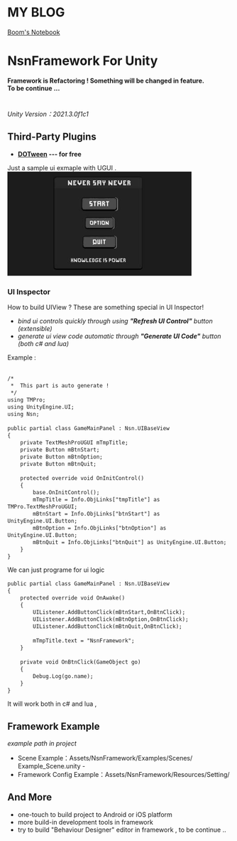 # MY BLOG
[Boom's Notebook](https://boomwei.notion.site/Boom-8cc2422356584c4fad6c74abf9713699?pvs=4)

# NsnFramework For Unity
**Framework is Refactoring ! Something will be changed in feature.**  
**To be continue ...**
#
*Unity Version：2021.3.0f1c1*
## Third-Party Plugins
- **[DOTween](https://assetstore.unity.com/packages/tools/animation/dotween-hotween-v2-27676) --- for free**

Just a sample ui exmaple with UGUI .  
![README_Image/Untitled%207.png](README_Image/UI_MainWindow_Small.jpg)
### UI Inspector
How to build UIView ? These are something special in UI Inspector!
- *bind ui controls quickly through using **"Refresh UI Control"** button (extensible)*
- *generate ui view code automatic through **"Generate UI Code"** button (both c# and lua)*

Example : 

```

/*
 *  This part is auto generate !
 */
using TMPro;
using UnityEngine.UI;
using Nsn;

public partial class GameMainPanel : Nsn.UIBaseView
{
    private TextMeshProUGUI mTmpTitle;
    private Button mBtnStart;
    private Button mBtnOption;
    private Button mBtnQuit;

    protected override void OnInitControl()
    {
        base.OnInitControl();
        mTmpTitle = Info.ObjLinks["tmpTitle"] as TMPro.TextMeshProUGUI;
        mBtnStart = Info.ObjLinks["btnStart"] as UnityEngine.UI.Button;
        mBtnOption = Info.ObjLinks["btnOption"] as UnityEngine.UI.Button;
        mBtnQuit = Info.ObjLinks["btnQuit"] as UnityEngine.UI.Button;
    }
}

```
We can just programe for ui logic
```
public partial class GameMainPanel : Nsn.UIBaseView
{
    protected override void OnAwake()
    {
        UIListener.AddButtonClick(mBtnStart,OnBtnClick);
        UIListener.AddButtonClick(mBtnOption,OnBtnClick);
        UIListener.AddButtonClick(mBtnQuit,OnBtnClick);

        mTmpTitle.text = "NsnFramework";
    }

    private void OnBtnClick(GameObject go)
    {
        Debug.Log(go.name);
    }
}
```


It will work both in c# and lua , 

## Framework Example
*example path in project*
- Scene Example：Assets/NsnFramework/Examples/Scenes/ Example_Scene.unity -
- Framework Config Example：Assets/NsnFramework/Resources/Setting/ 

## And More
- one-touch to build project to Android or iOS platform
- more build-in development tools in framework
- try to build "Behaviour Designer" editor in framework , to be continue ..


